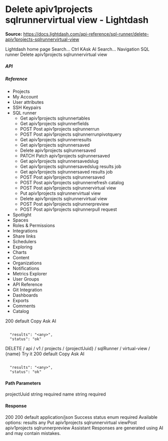 # Delete apiv1projects sqlrunnervirtual view - Lightdash

**Source:** https://docs.lightdash.com/api-reference/sql-runner/delete-apiv1projects-sqlrunnervirtual-view

Lightdash home page
Search...
Ctrl KAsk AI
Search...
Navigation
SQL runner
Delete apiv1projects sqlrunnervirtual view
##### API


##### Reference
  * Projects
  * My Account
  * User attributes
  * SSH Keypairs
  * SQL runner
    * Get apiv1projects sqlrunnertables
    * Get apiv1projects sqlrunnerfields
    * POST
Post apiv1projects sqlrunnerrun
    * POST
Post apiv1projects sqlrunnerrunpivotquery
    * Get apiv1projects sqlrunnerresults
    * Get apiv1projects sqlrunnersaved
    * Delete apiv1projects sqlrunnersaved
    * PATCH
Patch apiv1projects sqlrunnersaved
    * Get apiv1projects sqlrunnersavedslug
    * Get apiv1projects sqlrunnersavedslug results job
    * Get apiv1projects sqlrunnersaved results job
    * POST
Post apiv1projects sqlrunnersaved
    * POST
Post apiv1projects sqlrunnerrefresh catalog
    * POST
Post apiv1projects sqlrunnervirtual view
    * Put apiv1projects sqlrunnervirtual view
    * Delete apiv1projects sqlrunnervirtual view
    * POST
Post apiv1projects sqlrunnerpreview
    * POST
Post apiv1projects sqlrunnerpull request
  * Spotlight
  * Spaces
  * Roles & Permissions
  * Integrations
  * Share links
  * Schedulers
  * Exploring
  * Charts
  * Content
  * Organizations
  * Notifications
  * Metrics Explorer
  * User Groups
  * API Reference
  * Git Integration
  * Dashboards
  * Exports
  * Comments
  * Catalog


200
default
Copy
Ask AI
```

  "results": "<any>",
  "status": "ok"

```

DELETE
/
api
/
v1
/
projects
/
{projectUuid}
/
sqlRunner
/
virtual-view
/
{name}
Try it
200
default
Copy
Ask AI
```

  "results": "<any>",
  "status": "ok"

```

#### Path Parameters
projectUuid
string
required
name
string
required
#### Response
200
200 default
application/json
Success
status
enum<string>
required
Available options: 
results
any
Put apiv1projects sqlrunnervirtual viewPost apiv1projects sqlrunnerpreview
Assistant
Responses are generated using AI and may contain mistakes.


